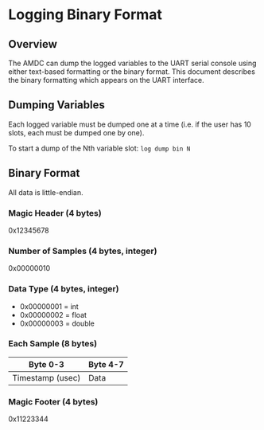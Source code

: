# Logging Binary Format

## Overview

The AMDC can dump the logged variables to the UART serial console using either text-based formatting or the binary
format. This document describes the binary formatting which appears on the UART interface.

## Dumping Variables

Each logged variable must be dumped one at a time (i.e. if the user has 10 slots, each must be dumped one by one).

To start a dump of the Nth variable slot: `log dump bin N`

## Binary Format

All data is little-endian.

### Magic Header (4 bytes)

0x12345678

### Number of Samples (4 bytes, integer)

0x00000010

### Data Type (4 bytes, integer)

- 0x00000001 = int
- 0x00000002 = float
- 0x00000003 = double

### Each Sample (8 bytes)

| Byte 0-3            | Byte 4-7 |
|---------------------|----------|
| Timestamp (usec)    | Data     |

### Magic Footer (4 bytes)

0x11223344